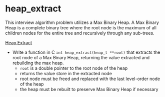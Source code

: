 # heap_extract
This interview algorithm problem utilizes a Max Binary Heap. A Max Binary Heap is a complete binary tree where the root node is the maximum of all children nodes for the entire tree and recursively through any sub-trees.

[Heap Extract](/heap_extract/0-heap_extract.c)
* Write a function in C `int heap_extract(heap_t **root)` that extracts the root node of a Max Binary Heap, returning the value extracted and rebuilding the max heap.
  * `root` is a double pointer to the root node of the heap
  * returns the value store in the extracted node
  * root node must be freed and replaced with the last level-order node of the heap
  * the heap must be rebuilt to preserve Max Binary Heap if necessary
